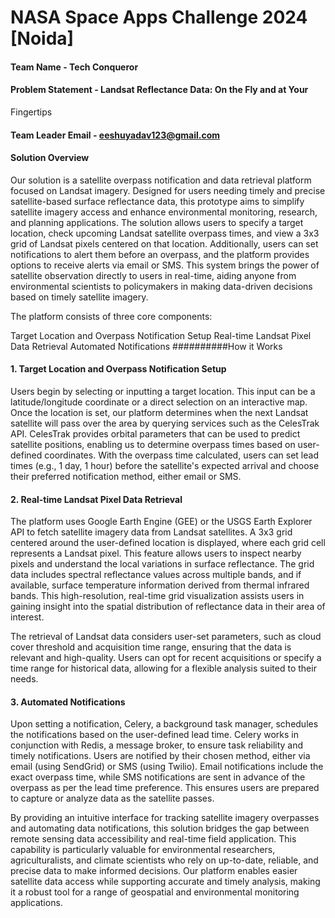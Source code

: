 # NASA Space Apps Challenge 2024 [Noida]

#### Team Name - Tech Conqueror
#### Problem Statement - Landsat Reflectance Data: On the Fly and at Your
Fingertips
#### Team Leader Email - eeshuyadav123@gmail.com


#### Solution Overview
Our solution is a satellite overpass notification and data retrieval platform focused on Landsat imagery. Designed for users needing timely and precise satellite-based surface reflectance data, this prototype aims to simplify satellite imagery access and enhance environmental monitoring, research, and planning applications. The solution allows users to specify a target location, check upcoming Landsat satellite overpass times, and view a 3x3 grid of Landsat pixels centered on that location. Additionally, users can set notifications to alert them before an overpass, and the platform provides options to receive alerts via email or SMS. This system brings the power of satellite observation directly to users in real-time, aiding anyone from environmental scientists to policymakers in making data-driven decisions based on timely satellite imagery.

The platform consists of three core components:

Target Location and Overpass Notification Setup
Real-time Landsat Pixel Data Retrieval
Automated Notifications
##########How it Works
#### 1. Target Location and Overpass Notification Setup
Users begin by selecting or inputting a target location. This input can be a latitude/longitude coordinate or a direct selection on an interactive map. Once the location is set, our platform determines when the next Landsat satellite will pass over the area by querying services such as the CelesTrak API. CelesTrak provides orbital parameters that can be used to predict satellite positions, enabling us to determine overpass times based on user-defined coordinates. With the overpass time calculated, users can set lead times (e.g., 1 day, 1 hour) before the satellite's expected arrival and choose their preferred notification method, either email or SMS.

#### 2. Real-time Landsat Pixel Data Retrieval
The platform uses Google Earth Engine (GEE) or the USGS Earth Explorer API to fetch satellite imagery data from Landsat satellites. A 3x3 grid centered around the user-defined location is displayed, where each grid cell represents a Landsat pixel. This feature allows users to inspect nearby pixels and understand the local variations in surface reflectance. The grid data includes spectral reflectance values across multiple bands, and if available, surface temperature information derived from thermal infrared bands. This high-resolution, real-time grid visualization assists users in gaining insight into the spatial distribution of reflectance data in their area of interest.

The retrieval of Landsat data considers user-set parameters, such as cloud cover threshold and acquisition time range, ensuring that the data is relevant and high-quality. Users can opt for recent acquisitions or specify a time range for historical data, allowing for a flexible analysis suited to their needs.

#### 3. Automated Notifications
Upon setting a notification, Celery, a background task manager, schedules the notifications based on the user-defined lead time. Celery works in conjunction with Redis, a message broker, to ensure task reliability and timely notifications. Users are notified by their chosen method, either via email (using SendGrid) or SMS (using Twilio). Email notifications include the exact overpass time, while SMS notifications are sent in advance of the overpass as per the lead time preference. This ensures users are prepared to capture or analyze data as the satellite passes.

By providing an intuitive interface for tracking satellite imagery overpasses and automating data notifications, this solution bridges the gap between remote sensing data accessibility and real-time field application. This capability is particularly valuable for environmental researchers, agriculturalists, and climate scientists who rely on up-to-date, reliable, and precise data to make informed decisions. Our platform enables easier satellite data access while supporting accurate and timely analysis, making it a robust tool for a range of geospatial and environmental monitoring applications.
